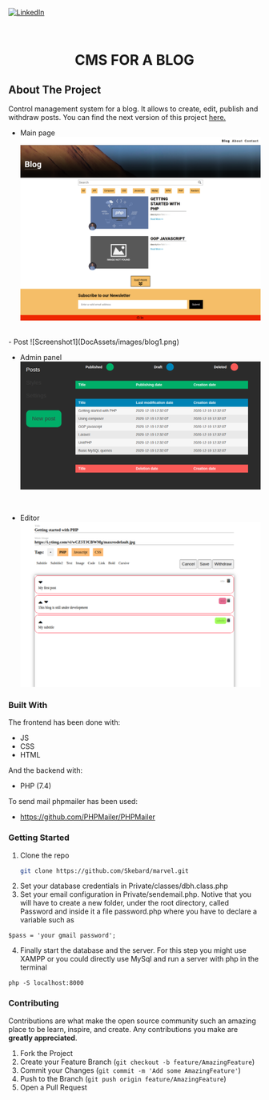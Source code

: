 
[![LinkedIn][linkedin-shield]][linkedin-url]



<!-- PROJECT LOGO -->
<br />
<p align="center">


  <h1 align="center">CMS FOR A BLOG</h1>
</p>






<!-- ABOUT THE PROJECT -->
## About The Project
Control management system for a blog. It allows to create, edit, publish and withdraw posts. You can find the next version of this project
    <a href="https://github.com/Skebard/CMS-for-blog-with-MVC-model">here.</a>


- Main page
![Screenshot1](DocAssets/images/blog1.png)
<br>
- Post
![Screenshot1](DocAssets/images/blog1.png)
<br>

- Admin panel
![Screenshot1](DocAssets/images/adminPanel.png)
<br>

- Editor
![Screenshot2](DocAssets/images/editor1.png)





### Built With

The frontend has been done with:
- JS
- CSS
- HTML

And the backend with:
- PHP (7.4)

To send mail phpmailer has been used:
- https://github.com/PHPMailer/PHPMailer



<!-- GETTING STARTED -->
###  Getting Started


1. Clone the repo
   ```sh
   git clone https://github.com/Skebard/marvel.git
   ```
2. Set your database credentials in Private/classes/dbh.class.php
3. Set your email configuration in Private/sendemail.php. Notive that you will have to create a new folder, under the root directory, called Password and inside it a file password.php where you have to declare a variable such as
```
$pass = 'your gmail password';
```
4. Finally start the database and the server. For this step you might use XAMPP or you could directly use MySql and run a server with php in the terminal
```
php -S localhost:8000
```


<!-- CONTRIBUTING -->
### Contributing

Contributions are what make the open source community such an amazing place to be learn, inspire, and create. Any contributions you make are **greatly appreciated**.

1. Fork the Project
2. Create your Feature Branch (`git checkout -b feature/AmazingFeature`)
3. Commit your Changes (`git commit -m 'Add some AmazingFeature'`)
4. Push to the Branch (`git push origin feature/AmazingFeature`)
5. Open a Pull Request










[linkedin-shield]: https://img.shields.io/badge/-LinkedIn-black.svg?style=for-the-badge&logo=linkedin&colorB=555
[linkedin-url]: http://www.linkedin.com/in/tjorda
